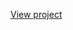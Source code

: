[View project](https://nbviewer.org/github/shdrn2402/Eight-week-SQL-challenge_Visualization/blob/main/Case%20Study%20%234-Data%20Bank/Case_4_ext_visualization.ipynb)